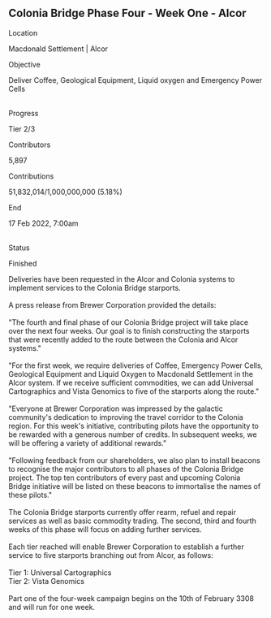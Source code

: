 ## Colonia Bridge Phase Four - Week One - Alcor

Location

Macdonald Settlement \| Alcor

Objective

Deliver Coffee, Geological Equipment, Liquid oxygen and Emergency Power
Cells

\
Progress

Tier 2/3

Contributors

5,897

Contributions

51,832,014/1,000,000,000 (5.18%)

End

17 Feb 2022, 7:00am

\
Status

Finished

Deliveries have been requested in the Alcor and Colonia systems to
implement services to the Colonia Bridge starports.\
\
A press release from Brewer Corporation provided the details:\
\
\"The fourth and final phase of our Colonia Bridge project will take
place over the next four weeks. Our goal is to finish constructing the
starports that were recently added to the route between the Colonia and
Alcor systems.\"\
\
\"For the first week, we require deliveries of Coffee, Emergency Power
Cells, Geological Equipment and Liquid Oxygen to Macdonald Settlement in
the Alcor system. If we receive sufficient commodities, we can add
Universal Cartographics and Vista Genomics to five of the starports
along the route.\"\
\
\"Everyone at Brewer Corporation was impressed by the galactic
community\'s dedication to improving the travel corridor to the Colonia
region. For this week\'s initiative, contributing pilots have the
opportunity to be rewarded with a generous number of credits. In
subsequent weeks, we will be offering a variety of additional
rewards.\"\
\
\"Following feedback from our shareholders, we also plan to install
beacons to recognise the major contributors to all phases of the Colonia
Bridge project. The top ten contributors of every past and upcoming
Colonia Bridge initiative will be listed on these beacons to immortalise
the names of these pilots.\"\
\
The Colonia Bridge starports currently offer rearm, refuel and repair
services as well as basic commodity trading. The second, third and
fourth weeks of this phase will focus on adding further services.\
\
Each tier reached will enable Brewer Corporation to establish a further
service to five starports branching out from Alcor, as follows:\
\
Tier 1: Universal Cartographics\
Tier 2: Vista Genomics\
\
Part one of the four-week campaign begins on the 10th of February 3308
and will run for one week.

